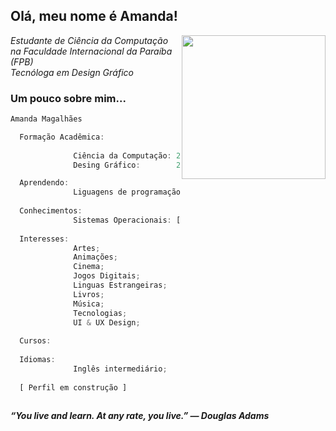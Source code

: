 <h2> Olá, meu nome é Amanda!</h2>
<img align='right' src="https://i.ibb.co/GJTm4gW/ava.png" width="230">
<p><em>Estudante de Ciência da Computação na Faculdade Internacional da Paraíba (FPB)
<br>Tecnóloga em Design Gráfico
</em></p>


### Um pouco sobre mim...  

```javascript
Amanda Magalhães

  Formação Acadêmica:
              
              Ciência da Computação: 2023 - Em andamento
              Desing Gráfico:        2021 - 2022

  Aprendendo: 
              Liguagens de programação: [Java, Python];
  
  Conhecimentos:
              Sistemas Operacionais: [Windows, Linux];
  
  Interesses:
              Artes;
              Animações;
              Cinema;
              Jogos Digitais;
              Linguas Estrangeiras;
              Livros;
              Música;
              Tecnologias;
              UI & UX Design;
  
  Cursos:
  
  Idiomas:
              Inglês intermediário;
              
  [ Perfil em construção ]
  
```

<em><b>“You live and learn. At any rate, you live.” ― Douglas Adams</b></em>
